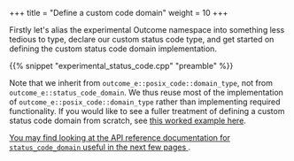 +++
title = "Define a custom code domain"
weight = 10
+++

Firstly let's alias the experimental Outcome namespace into something
less tedious to type, declare our custom status code type, and get
started on defining the custom status code domain implementation.

{{% snippet "experimental_status_code.cpp" "preamble" %}}

Note that we inherit from `outcome_e::posix_code::domain_type`, not
from `outcome_e::status_code_domain`. We thus reuse most of the
implementation of `outcome_e::posix_code::domain_type` rather than
implementing required functionality. If you would like to see a
fuller treatment of defining a custom status code domain from
scratch, see [this worked example here](https://github.com/ned14/status-code/blob/master/doc/custom_domain_worked_example.md).

[You may find looking at the API reference documentation for `status_code_domain`
useful in the next few pages ](https://ned14.github.io/status-code/doc_status_code_domain.html#standardese-system_error2__status_code_domain).
